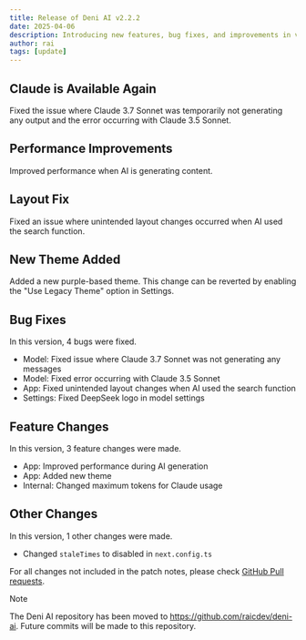 ```yaml
---
title: Release of Deni AI v2.2.2
date: 2025-04-06
description: Introducing new features, bug fixes, and improvements in version 2.2.2
author: rai
tags: [update]
---
```


## Claude is Available Again

Fixed the issue where Claude 3.7 Sonnet was temporarily not generating any output and the error occurring with Claude 3.5 Sonnet.

## Performance Improvements

Improved performance when AI is generating content.

## Layout Fix

Fixed an issue where unintended layout changes occurred when AI used the search function.

## New Theme Added

Added a new purple-based theme. This change can be reverted by enabling the "Use Legacy Theme" option in Settings.

## Bug Fixes

In this version, 4 bugs were fixed.

- Model: Fixed issue where Claude 3.7 Sonnet was not generating any messages
- Model: Fixed error occurring with Claude 3.5 Sonnet
- App: Fixed unintended layout changes when AI used the search function
- Settings: Fixed DeepSeek logo in model settings

## Feature Changes

In this version, 3 feature changes were made.

- App: Improved performance during AI generation
- App: Added new theme
- Internal: Changed maximum tokens for Claude usage

## Other Changes

In this version, 1 other changes were made.

- Changed `staleTimes` to disabled in `next.config.ts`

For all changes not included in the patch notes, please check [GitHub Pull requests](https://github.com/raicdev/deni-ai/pull/4).

> [!NOTE]
> The Deni AI repository has been moved to https://github.com/raicdev/deni-ai. Future commits will be made to this repository.
